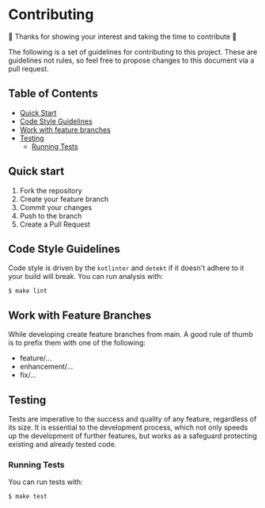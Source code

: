 # Contributing

🚀 Thanks for showing your interest and taking the time to contribute 🚀

The following is a set of guidelines for contributing to this project. These are
guidelines not rules, so feel free to
propose changes to this document via a pull request.

## Table of Contents

* [Quick Start](#quick-start)
* [Code Style Guidelines](#code-style-guidelines)
* [Work with feature branches](#work-with-feature-branches)
* [Testing](#testing)
    * [Running Tests](#running-tests)

## Quick start

1. Fork the repository
2. Create your feature branch
3. Commit your changes
4. Push to the branch
5. Create a Pull Request

## Code Style Guidelines

Code style is driven by the `kotlinter` and `detekt` if it doesn't adhere to it
your build will break. You can run
analysis with:

    $ make lint

## Work with Feature Branches

While developing create feature branches from main. A good rule of thumb is to
prefix them with one of the following:

* feature/...
* enhancement/...
* fix/...

## Testing

Tests are imperative to the success and quality of any feature, regardless of
its size. It is essential to the development process, which not only speeds up
the development of further features, but works as a safeguard protecting
existing and already tested code.

### Running Tests

You can run tests with:

    $ make test

